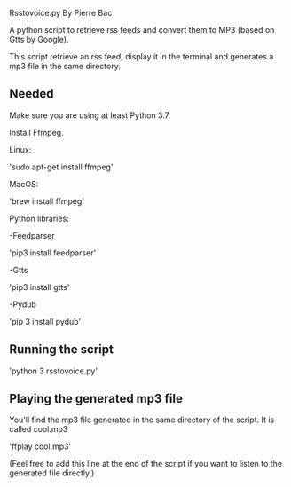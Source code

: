 Rsstovoice.py
By Pierre Bac

A python script to retrieve  rss feeds and convert them to MP3 (based on Gtts by Google). 


This script retrieve an rss feed, display it in the terminal and generates a mp3 file in the same directory.

Needed
------

Make sure you are using at least Python 3.7.

Install Ffmpeg.

Linux:

'sudo apt-get install ffmpeg'

MacOS:

'brew install ffmpeg'

Python libraries:

-Feedparser

'pip3 install feedparser'

-Gtts

'pip3 install gtts'


-Pydub

'pip 3 install pydub'

Running the script 
------------------

'python 3 rsstovoice.py'

Playing the generated mp3 file
------------------------------

You'll find the mp3 file generated in the same directory of the script.
It is called cool.mp3

'ffplay cool.mp3'

(Feel free to add this line at the end of the script if you want to listen to the generated file directly.)





